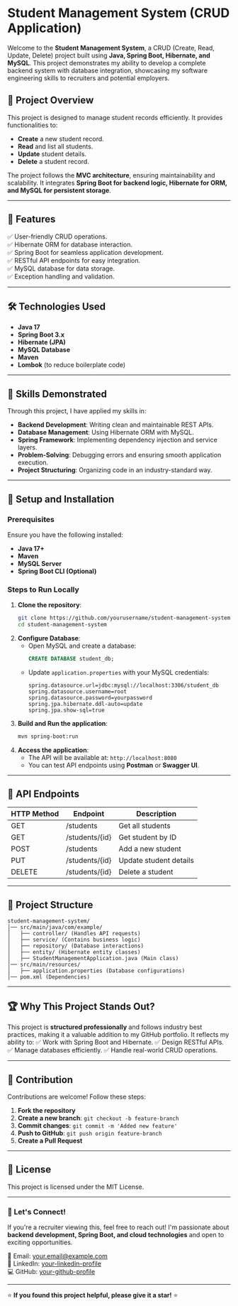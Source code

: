 # Student Management System (CRUD Application)

Welcome to the **Student Management System**, a CRUD (Create, Read, Update, Delete) project built using **Java, Spring Boot, Hibernate, and MySQL**. This project demonstrates my ability to develop a complete backend system with database integration, showcasing my software engineering skills to recruiters and potential employers.

## 🚀 Project Overview

This project is designed to manage student records efficiently. It provides functionalities to:
- **Create** a new student record.
- **Read** and list all students.
- **Update** student details.
- **Delete** a student record.

The project follows the **MVC architecture**, ensuring maintainability and scalability. It integrates **Spring Boot for backend logic, Hibernate for ORM, and MySQL for persistent storage**.

---

## 📌 Features
✅ User-friendly CRUD operations.<br>
✅ Hibernate ORM for database interaction.<br>
✅ Spring Boot for seamless application development.<br>
✅ RESTful API endpoints for easy integration.<br>
✅ MySQL database for data storage.<br>
✅ Exception handling and validation.<br>

---

## 🛠️ Technologies Used
- **Java 17**
- **Spring Boot 3.x**
- **Hibernate (JPA)**
- **MySQL Database**
- **Maven**
- **Lombok** (to reduce boilerplate code)

---

## 🎯 Skills Demonstrated
Through this project, I have applied my skills in:
- **Backend Development**: Writing clean and maintainable REST APIs.
- **Database Management**: Using Hibernate ORM with MySQL.
- **Spring Framework**: Implementing dependency injection and service layers.
- **Problem-Solving**: Debugging errors and ensuring smooth application execution.
- **Project Structuring**: Organizing code in an industry-standard way.

---

## 🔧 Setup and Installation

### Prerequisites
Ensure you have the following installed:
- **Java 17+**
- **Maven**
- **MySQL Server**
- **Spring Boot CLI (Optional)**

### Steps to Run Locally
1. **Clone the repository**:
   ```bash
   git clone https://github.com/yourusername/student-management-system.git
   cd student-management-system
   ```
2. **Configure Database**:
   - Open MySQL and create a database:
     ```sql
     CREATE DATABASE student_db;
     ```
   - Update `application.properties` with your MySQL credentials:
     ```properties
     spring.datasource.url=jdbc:mysql://localhost:3306/student_db
     spring.datasource.username=root
     spring.datasource.password=yourpassword
     spring.jpa.hibernate.ddl-auto=update
     spring.jpa.show-sql=true
     ```
3. **Build and Run the application**:
   ```bash
   mvn spring-boot:run
   ```
4. **Access the application**:
   - The API will be available at: `http://localhost:8080`
   - You can test API endpoints using **Postman** or **Swagger UI**.

---

## 📌 API Endpoints

| HTTP Method | Endpoint         | Description |
|------------|----------------|-------------|
| GET        | /students       | Get all students |
| GET        | /students/{id}  | Get student by ID |
| POST       | /students       | Add a new student |
| PUT        | /students/{id}  | Update student details |
| DELETE     | /students/{id}  | Delete a student |

---

## 📂 Project Structure
```
student-management-system/
│── src/main/java/com/example/
│   ├── controller/ (Handles API requests)
│   ├── service/ (Contains business logic)
│   ├── repository/ (Database interactions)
│   ├── entity/ (Hibernate entity classes)
│   ├── StudentManagementApplication.java (Main class)
│── src/main/resources/
│   ├── application.properties (Database configurations)
│── pom.xml (Dependencies)
```

---

## 🏆 Why This Project Stands Out?
This project is **structured professionally** and follows industry best practices, making it a valuable addition to my GitHub portfolio. It reflects my ability to:
✅ Work with Spring Boot and Hibernate.
✅ Design RESTful APIs.
✅ Manage databases efficiently.
✅ Handle real-world CRUD operations.

---

## 🤝 Contribution
Contributions are welcome! Follow these steps:
1. **Fork the repository**
2. **Create a new branch**: `git checkout -b feature-branch`
3. **Commit changes**: `git commit -m 'Added new feature'`
4. **Push to GitHub**: `git push origin feature-branch`
5. **Create a Pull Request**

---

## 📝 License
This project is licensed under the MIT License.

---

### 📢 Let's Connect!
If you're a recruiter viewing this, feel free to reach out! I'm passionate about **backend development, Spring Boot, and cloud technologies** and open to exciting opportunities.

📧 Email: your.email@example.com<br>
🔗 LinkedIn: [your-linkedin-profile](https://linkedin.com/in/yourprofile)<br>
💻 GitHub: [your-github-profile](https://github.com/yourusername)

---

⭐ **If you found this project helpful, please give it a star!** ⭐


